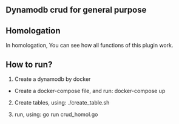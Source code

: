 ## Dynamodb crud for general purpose

## Homologation

In homologation, You can see how all functions of this plugin work.

## How to run?

1. Create a dynamodb by docker

- Create a docker-compose file, and run: docker-compose up

2. Create tables, using: ./create_table.sh

3. run, using: go run crud_homol.go

